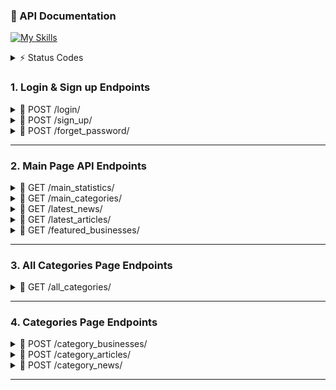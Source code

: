 ### 📖 API Documentation 

[![My Skills](https://skillicons.dev/icons?i=python,fastapi,docker)](https://skillicons.dev) 




<details>
<summary>⚡ Status Codes</summary> 

| Code | Meaning                  | Usage Example |
|------|--------------------------|---------------|
| 200  | **OK**                   | Successful GET, PUT, or POST request |
| 201  | **Created**              | Resource successfully created (e.g., after POST) |
| 202  | **Accepted**             | Request accepted for processing but not completed yet |
| 204  | **No Content**           | Request succeeded but no content to return (e.g., after DELETE) |
| 400  | **Bad Request**          | Invalid request payload or missing parameters |
| 401  | **Unauthorized**         | Missing or invalid authentication credentials |
| 403  | **Forbidden**            | Authenticated but not allowed to access the resource |
| 404  | **Not Found**            | Requested resource does not exist |
| 409  | **Conflict**             | Resource conflict (e.g., duplicate data) |
| 422  | **Unprocessable Entity** | Validation error in request data |
| 500  | **Internal Server Error**| Generic server-side error |
| 503  | **Service Unavailable**  | Server temporarily down or overloaded |
</details> 

### 1. Login & Sign up Endpoints 
<details>
<summary> 📌 POST /login/ </summary>

### Login Endpoint 
* User login page 

> Request body: 
```json
{
  "login": "fjuraev",
  "password": "Ewing0605"
}
```

> Response (200): 
```json
{
 "user_id": 233
 "user_name": "Firuz Juraev"
}
```
</details>




<details>
<summary> 📌 POST /sign_up/ </summary> 
  
### Sign up Endpoint   
* User sign up
  
> Request body: 
```json
{
  ""
  "login": "fjuraev",
  "password": "Ewing0605"
}
```

> Response (200): 
```json
{
 "message": "Successfully registered" 
}
```
</details>


<details>
<summary> 📌 POST /forget_password/ </summary> 

### Forget Password Endpoint  
* User forgot password

> Request body: 
```json
{
  ""
  "email": "example@gmail.com",
}
```

> Response (200): 
```json
{
 "message": "Email found & and sent" 
}
```
</details>

--- 


### 2. Main Page API Endpoints

<details>
<summary>📌 GET /main_statistics/</summary>
  
### Main Statistics Endpoint 
* Returns general statistics about the website: number of registered users, number of categories, number of registered businesses, etc. 

> Response (200): 
```json
{
  "n_users": 1250,
  "n_categories": 6,
  "n_businesses": 60,
  "n_articles": 20,
  "n_news": 45
}
```
</details>


<details>
<summary> 📌 GET /main_categories/ </summary>

### Categories Endpoint 
* Returns categories with some information: visa, restaurants, money transfers, etc. 

> Response (200): 
```json
{
  "1": {  "category_id": 1
          "category_name_en": "Visa",
          "category_name_uz": "Viza", 
          "category_description_en": "Visa applications, renewals, and immigration assistance",
       }
}
```
</details>


<details>
<summary> 📌 GET /latest_news/ </summary>

### Latest News Endpoint 
* Returns the latest posted news 

> Response (200): 
```json
{
  "1": {  "news_id": 23
          "news_title_en": "The rules for getting E-7 have changed",
          "news_title_uz": "E-7 olish qoidalari o'zgardi",
       }
}
```
</details>


<details>
<summary> 📌 GET /latest_articles/ </summary>

### Latest Articles Endpoint 
* Returns the latest posted articles 

> Response (200): 
```json
{
  "1": {  "article_id": 24
          "article_title_en": "How to open a bank account in Korea",
          "article_title_uz": "Qanday qilib bank hisob raqam ochish", 
       }
}
```
</details>


<details>
<summary> 📌 GET /featured_businesses/ </summary>

### Latest Articles Endpoint 
* Returns the latest posted articles 

> Response (200): 
```json
{
  "1": {  "article_id": 24
          "article_title_en": "How to open a bank account in Korea",
          "article_title_uz": "Qanday qilib bank hisob raqam ochish", 
       }
}
```
</details>

--- 


### 3. All Categories Page Endpoints 

<details>
<summary> 📌 GET /all_categories/ </summary>

### Categories Endpoint 
* Returns all categories with some information: visa, restaurants, money transfers, etc. 

> Response (200): 
```json
{
  "1": {  "category_id": 1
          "category_name_en": "Visa",
          "category_name_uz": "Viza", 
          "category_description_en": "Visa applications, renewals, and immigration assistance",
       }
}
```
</details>


--- 

### 4. Categories Page Endpoints 
<details>
<summary> 📌 POST /category_businesses/ </summary>

### Category Businesses Endpoint 
* Returns the list of registered businesses

> Request body: 
```json
{
  "category_id": 1 
}
```

> Response (200): 
```json
{
  "1": {  "business_id": 12
          "article_title_en": "How to open a bank account in Korea",
          "article_title_uz": "Qanday qilib bank hisob raqam ochish", 
       }
}
```
</details>



<details>
<summary> 📌 POST /category_articles/ </summary> 
  
### Category Articles Endpoint 
* Returns the list of articles related to the selected category 

> Request body: 
```json
{
  "category_id": 1 
}
```

> Response (200): 
```json
{
  "1": {  "business_id": 12
          "article_title_en": "How to open a bank account in Korea",
          "article_title_uz": "Qanday qilib bank hisob raqam ochish", 
       }
}
```
</details>


<details>
<summary> 📌 POST /category_news/ </summary> 
  
### Category News Endpoint 
* Returns the list of news related to the selected category 

> Request body: 
```json
{
  "category_id": 1 
}
```

> Response (200): 
```json
{
  "1": {  "business_id": 12
          "article_title_en": "How to open a bank account in Korea",
          "article_title_uz": "Qanday qilib bank hisob raqam ochish", 
       }
}
```
</details>

--- 







